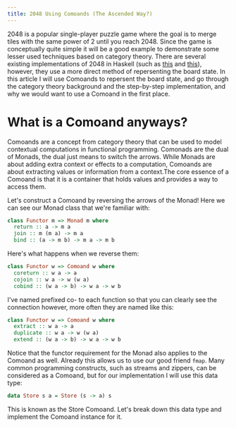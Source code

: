 ```yaml
---
title: 2048 Using Comoands (The Ascended Way?)
---
```

2048 is a popular single-player puzzle game where the goal is to merge tiles with the same power of 2 until you reach 2048. Since the game is conceptually quite simple it will be a good example to demonstrate some lesser used techniques based on category theory. There are several existing implementations of 2048 in Haskell (such as [this](https://github.com/gregorulm/h2048) and [this](https://github.com/Javran/h2048)), however, they use a more direct method of repersenting the board state. In this article I will use Comoands to repersent the board state, and go through the category theory background and the step-by-step implementation, and why we would want to use a Comoand in the first place.

# What is a Comoand anyways?
Comoands are a concept from category theory that can be used to model contextual computations in functional programming. Comonads are the dual of Monads, the dual just means to switch the arrows. While Monads are about adding extra context or effects to a computation, Comoands are about extracting values or information from a context.The core essence of a Comoand is that it is a container that holds values and provides a way to access them. 

Let's construct a Comoand by reversing the arrows of the Monad! Here we can see our Monad class that we're familiar with:
```haskell
class Functor m => Monad m where
  return :: a -> m a
  join :: m (m a) -> m a
  bind :: (a -> m b) -> m a -> m b
```
Here's what happens when we reverse them:
```haskell
class Functor w => Comoand w where
  coreturn :: w a -> a
  cojoin :: w a -> w (w a)
  cobind :: (w a -> b) -> w a -> w b
```
I've named prefixed co- to each function so that you can clearly see the connection however, more often they are named like this:
```haskell
class Functor w => Comoand w where
  extract :: w a -> a
  duplicate :: w a -> w (w a)
  extend :: (w a -> b) -> w a -> w b
```
Notice that the functor requirement for the Monad also applies to the Comoand as well. Already this allows us to use our good friend `fmap`. Many common programming constructs, such as streams and zippers, can be considered as a Comoand, but for our implementation I will use this data type:
```haskell
data Store s a = Store (s -> a) s
```
This is known as the Store Comoand. Let's break down this data type and implement the Comoand instance for it.
